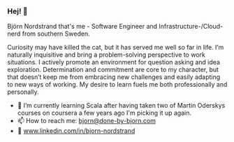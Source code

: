 ### Hej! 👋

Björn Nordstrand that's me - Software Engineer and Infrastructure-/Cloud-nerd from southern Sweden.

Curiosity may have killed the cat, but it has served me well so far in life. I’m naturally inquisitive and bring a problem-solving perspective to work situations. I actively promote an environment for question asking and idea exploration. Determination and commitment are core to my character, but that doesn’t keep me from embracing new challenges and easily adapting to new ways of working.
My desire to learn fuels me both professionally and personally.

- 🌱 I’m currently learning Scala after having taken two of Martin Oderskys courses on coursera a few years ago I'm picking it up again.
- 📫 How to reach me: bjorn@done-by-bjorn.com
- 🔗 www.linkedin.com/in/bjorn-nordstrand

<!--
**bjonord/bjonord** is a ✨ _special_ ✨ repository because its `README.md` (this file) appears on your GitHub profile.

Here are some ideas to get you started:

- 🔭 I’m currently working on ...
- 🌱 I’m currently learning ...
- 👯 I’m looking to collaborate on ...
- 🤔 I’m looking for help with ...
- 💬 Ask me about ...
- 📫 How to reach me: ...
- 😄 Pronouns: ...
- ⚡ Fun fact: ...
-->
